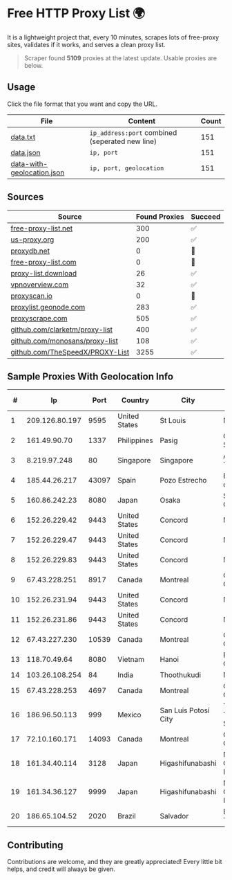 
# Free HTTP Proxy List 🌍

It is a lightweight project that, every 10 minutes, scrapes lots of free-proxy sites, validates if it works, and serves a clean proxy list.


> Scraper found **5109** proxies at the latest update. Usable proxies are below.

## Usage

Click the file format that you want and copy the URL.


|File|Content|Count|
|----|-------|-----|
|[data.txt](https://raw.githubusercontent.com/themiralay/Proxy-List-World/master/data.txt)|`ip_address:port` combined (seperated new line)|151|
|[data.json](https://raw.githubusercontent.com/themiralay/Proxy-List-World/master/data.json)|`ip, port`|151|
|[data-with-geolocation.json](https://raw.githubusercontent.com/themiralay/Proxy-List-World/master/data-with-geolocation.json)|`ip, port, geolocation`|151|

## Sources

|Source|Found Proxies|Succeed|
|------|-------------|-------|
|[free-proxy-list.net](https://free-proxy-list.net)|300|✅|
|[us-proxy.org](https://www.us-proxy.org)|200|✅|
|[proxydb.net](http://proxydb.net)|0|🚫|
|[free-proxy-list.com](https://free-proxy-list.com/?page=&port=&type%5B%5D=http&type%5B%5D=https&up_time=0&search=Search)|0|🚫|
|[proxy-list.download](https://www.proxy-list.download/HTTP)|26|✅|
|[vpnoverview.com](https://vpnoverview.com/privacy/anonymous-browsing/free-proxy-servers)|32|✅|
|[proxyscan.io](https://www.proxyscan.io)|0|🚫|
|[proxylist.geonode.com](https://proxylist.geonode.com/api/proxy-list?limit=300&page=1&sort_by=lastChecked&sort_type=desc&protocols=http,https)|283|✅|
|[proxyscrape.com](https://api.proxyscrape.com/v2/?request=displayproxies&protocol=http&timeout=10000&country=all&ssl=all&anonymity=all)|505|✅|
|[github.com/clarketm/proxy-list](https://raw.githubusercontent.com/clarketm/proxy-list/master/proxy-list-raw.txt)|400|✅|
|[github.com/monosans/proxy-list](https://raw.githubusercontent.com/monosans/proxy-list/main/proxies/http.txt)|108|✅|
|[github.com/TheSpeedX/PROXY-List](https://raw.githubusercontent.com/TheSpeedX/PROXY-List/master/http.txt)|3255|✅|


## Sample Proxies With Geolocation Info

|#|Ip|Port|Country|City|Internet Service Provider|
|-|--|----|-------|----|-------------------------|
|1|209.126.80.197|9595|United States|St Louis|Nubes, LLC|
|2|161.49.90.70|1337|Philippines|Pasig|Converge ICT Solution Inc|
|3|8.219.97.248|80|Singapore|Singapore|Alibaba (US) Technology Co., Ltd.|
|4|185.44.26.217|43097|Spain|Pozo Estrecho|Electronica Martinez de Cartagena S.L.|
|5|160.86.242.23|8080|Japan|Osaka|Sony Network Communications Inc|
|6|152.26.229.42|9443|United States|Concord|MCNC|
|7|152.26.229.47|9443|United States|Concord|MCNC|
|8|152.26.229.83|9443|United States|Concord|MCNC|
|9|67.43.228.251|8917|Canada|Montreal|GloboTech Communications|
|10|152.26.231.94|9443|United States|Concord|MCNC|
|11|152.26.231.86|9443|United States|Concord|MCNC|
|12|67.43.227.230|10539|Canada|Montreal|GloboTech Communications|
|13|118.70.49.64|8080|Vietnam|Hanoi|FPT Telecom Company|
|14|103.26.108.254|84|India|Thoothukudi|Niss Networks|
|15|67.43.228.253|4697|Canada|Montreal|GloboTech Communications|
|16|186.96.50.113|999|Mexico|San Luis Potosí City|Total Play Telecomunicaciones SA De CV|
|17|72.10.160.171|14093|Canada|Montreal|GloboTech Communications|
|18|161.34.40.114|3128|Japan|Higashifunabashi|NTT PC Communications, Inc.|
|19|161.34.36.127|9999|Japan|Higashifunabashi|NTT PC Communications, Inc.|
|20|186.65.104.52|2020|Brazil|Salvador|Bahiadados Telecom Ltda.|



## Contributing

Contributions are welcome, and they are greatly appreciated! Every
little bit helps, and credit will always be given.

